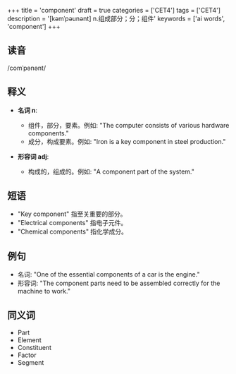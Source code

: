 +++
title = 'component'
draft = true
categories = ['CET4']
tags = ['CET4']
description = '[kəmˈpəunənt] n.组成部分；分；组件'
keywords = ['ai words', 'component']
+++

## 读音
/comˈpənənt/

## 释义
- **名词 n**:
  - 组件，部分，要素。例如: "The computer consists of various hardware components."
  - 成分，构成要素。例如: "Iron is a key component in steel production."

- **形容词 adj**:
  - 构成的，组成的。例如: "A component part of the system."

## 短语
- "Key component" 指至关重要的部分。
- "Electrical components" 指电子元件。
- "Chemical components" 指化学成分。

## 例句
- 名词: "One of the essential components of a car is the engine."
- 形容词: "The component parts need to be assembled correctly for the machine to work."

## 同义词
- Part
- Element
- Constituent
- Factor
- Segment

